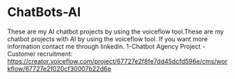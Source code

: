 # ChatBots-AI
These are my AI chatbot projects by using the voiceflow tool.These are my chatbot projects with AI by using the voiceflow tool. If you want more information contact me through linkedin.
1-Chatbot Agency Project - Customer recruitment: https://creator.voiceflow.com/project/67727e2f8fe7dd45dcfd596e/cms/workflow/67727e2f020cf30007b22d6e
